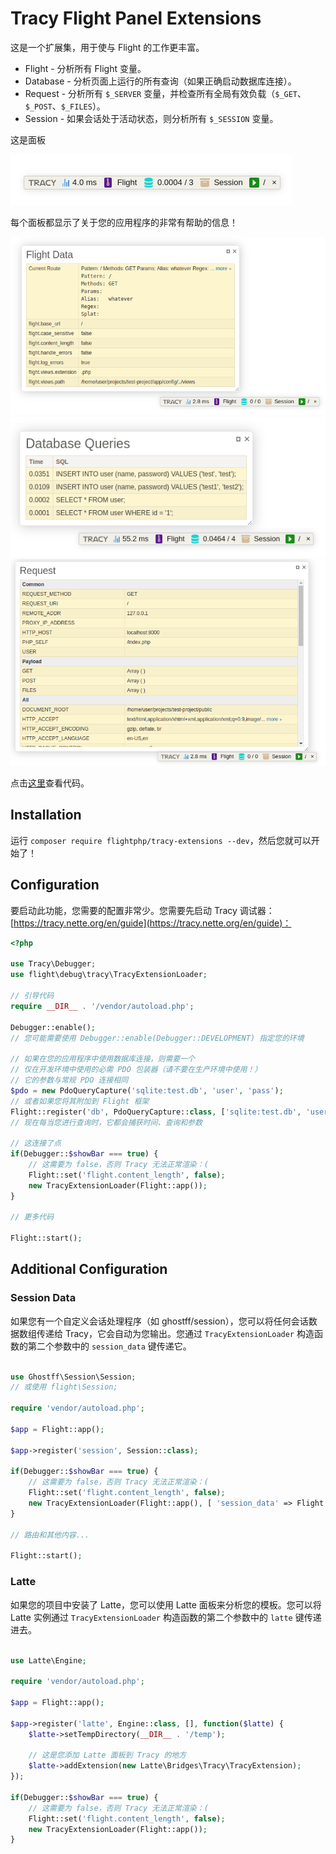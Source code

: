 Tracy Flight Panel Extensions
=====

这是一个扩展集，用于使与 Flight 的工作更丰富。

- Flight - 分析所有 Flight 变量。
- Database - 分析页面上运行的所有查询（如果正确启动数据库连接）。
- Request - 分析所有 `$_SERVER` 变量，并检查所有全局有效负载（`$_GET`、`$_POST`、`$_FILES`）。
- Session - 如果会话处于活动状态，则分析所有 `$_SESSION` 变量。

这是面板

![Flight Bar](https://raw.githubusercontent.com/flightphp/tracy-extensions/master/flight-tracy-bar.png)

每个面板都显示了关于您的应用程序的非常有帮助的信息！

![Flight Data](https://raw.githubusercontent.com/flightphp/tracy-extensions/master/flight-var-data.png)
![Flight Database](https://raw.githubusercontent.com/flightphp/tracy-extensions/master/flight-db.png)
![Flight Request](https://raw.githubusercontent.com/flightphp/tracy-extensions/master/flight-request.png)

点击[这里](https://github.com/flightphp/tracy-extensions)查看代码。

Installation
-------
运行 `composer require flightphp/tracy-extensions --dev`，然后您就可以开始了！

Configuration
-------
要启动此功能，您需要的配置非常少。您需要先启动 Tracy 调试器：[https://tracy.nette.org/en/guide](https://tracy.nette.org/en/guide)：

```php
<?php

use Tracy\Debugger;
use flight\debug\tracy\TracyExtensionLoader;

// 引导代码
require __DIR__ . '/vendor/autoload.php';

Debugger::enable();
// 您可能需要使用 Debugger::enable(Debugger::DEVELOPMENT) 指定您的环境

// 如果在您的应用程序中使用数据库连接，则需要一个
// 仅在开发环境中使用的必需 PDO 包装器（请不要在生产环境中使用！）
// 它的参数与常规 PDO 连接相同
$pdo = new PdoQueryCapture('sqlite:test.db', 'user', 'pass');
// 或者如果您将其附加到 Flight 框架
Flight::register('db', PdoQueryCapture::class, ['sqlite:test.db', 'user', 'pass']);
// 现在每当您进行查询时，它都会捕获时间、查询和参数

// 这连接了点
if(Debugger::$showBar === true) {
	// 这需要为 false，否则 Tracy 无法正常渲染：(
	Flight::set('flight.content_length', false);
	new TracyExtensionLoader(Flight::app());
}

// 更多代码

Flight::start();
```

## Additional Configuration

### Session Data
如果您有一个自定义会话处理程序（如 ghostff/session），您可以将任何会话数据数组传递给 Tracy，它会自动为您输出。您通过 `TracyExtensionLoader` 构造函数的第二个参数中的 `session_data` 键传递它。

```php

use Ghostff\Session\Session;
// 或使用 flight\Session;

require 'vendor/autoload.php';

$app = Flight::app();

$app->register('session', Session::class);

if(Debugger::$showBar === true) {
	// 这需要为 false，否则 Tracy 无法正常渲染：(
	Flight::set('flight.content_length', false);
	new TracyExtensionLoader(Flight::app(), [ 'session_data' => Flight::session()->getAll() ]);
}

// 路由和其他内容...

Flight::start();
```

### Latte

如果您的项目中安装了 Latte，您可以使用 Latte 面板来分析您的模板。您可以将 Latte 实例通过 `TracyExtensionLoader` 构造函数的第二个参数中的 `latte` 键传递进去。

```php

use Latte\Engine;

require 'vendor/autoload.php';

$app = Flight::app();

$app->register('latte', Engine::class, [], function($latte) {
	$latte->setTempDirectory(__DIR__ . '/temp');

	// 这是您添加 Latte 面板到 Tracy 的地方
	$latte->addExtension(new Latte\Bridges\Tracy\TracyExtension);
});

if(Debugger::$showBar === true) {
	// 这需要为 false，否则 Tracy 无法正常渲染：(
	Flight::set('flight.content_length', false);
	new TracyExtensionLoader(Flight::app());
}
```